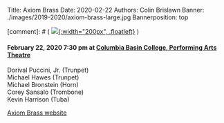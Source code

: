 Title: Axiom Brass
Date: 2020-02-22
Authors: Colin Brislawn
Banner: ./images/2019-2020/axiom-brass-large.jpg
Bannerposition: top

[comment]: # ( [![ ]({filename}/images/2017-2018/aeolus-quartet-400.jpg){:width="200px", .floatleft}]({filename}./AeolusQuartet.md) )

#### February 22, 2020 7:30 pm at [Columbia Basin College, Performing Arts Theatre](https://goo.gl/maps/BZDawJuNMRM2)

Dorival Puccini, Jr. (Trunpet) <br>
Michael Hawes (Trunpet) <br>
Michael Bronstein (Horn) <br>
Corey Sansalo (Trombone) <br>
Kevin Harrison (Tuba)

[Axiom Brass website](http://www.axiombrass.com)
